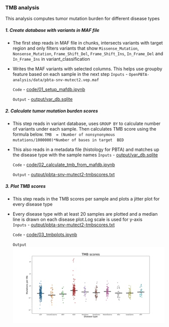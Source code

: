 ### TMB analysis 

This analysis computes tumor mutation burden for different disease types 

##### 1. Create database with variants in MAF file
- The first step reads in MAF file in chunks, intersects variants with target region and only filters variants that show `Missense_Mutation`, `Nonsense_Mutation`, `Frame_Shift_Del`, `Frame_Shift_Ins`, `In_Frame_Del` and `In_Frame_Ins` in variant_classification
- Writes the  MAF variants with selected columns. This helps use groupby feature based on each sample in the next step 
   `Inputs` - `OpenPBTA-analysis/data/pbta-snv-mutect2.vep.maf`

   `Code` - [code/01_setup_mafdb.ipynb](https://github.com/d3b-center/d3b-bix-analysis-toolkit/blob/TMBanalysis/analyses/TMBanalysis/code/01_setup_mafdb.ipynb)

   `Output` - [output/var_db.sqlite](https://github.com/d3b-center/d3b-bix-analysis-toolkit/tree/TMBanalysis/analyses/TMBanalysis/output)


##### 2. Calculate tumor mutation burden scores 
- This step reads in variant database, uses `GROUP BY` to calculate  number of variants under each sample. Then calculates TMB score using the formula below. 
      `TMB  = (Number of nonsynonymous  mutations/1000000)*Number of bases in target  BED`         
- This also reads in a metadata file (histology for PBTA) and matches up the disease type with the sample names 
   `Inputs` - [output/var_db.sqlite](https://github.com/d3b-center/d3b-bix-analysis-toolkit/tree/TMBanalysis/analyses/TMBanalysis/output)

   `Code` - [code/02_calculate_tmb_from_mafdb.ipynb](https://github.com/d3b-center/d3b-bix-analysis-toolkit/blob/TMBanalysis/analyses/TMBanalysis/code/02_calculate_tmb_from_mafdb.ipynb)

   `Output` - [output/pbta-snv-mutect2-tmbscores.txt](https://github.com/d3b-center/d3b-bix-analysis-toolkit/blob/TMBanalysis/analyses/TMBanalysis/output/pbta-snv-mutect2-tmbscores.txt)  

##### 3. Plot TMB scores 
- This step reads in the TMB scores per sample and plots a jitter plot for every  disease type
- Every disease type with at least 20 samples are plotted and a median line is drawn on each disease plot.Log scale is used for y-axis    
   `Inputs` - [output/pbta-snv-mutect2-tmbscores.txt](https://github.com/d3b-center/d3b-bix-analysis-toolkit/blob/TMBanalysis/analyses/TMBanalysis/output/pbta-snv-mutect2-tmbscores.txt)

   `Code` - [code/03_tmbplots.ipynb](https://github.com/d3b-center/d3b-bix-analysis-toolkit/blob/TMBanalysis/analyses/TMBanalysis/code/03_tmbplots.ipynb)

   `Output` 
   ![](output/pbta-snv-mutect2.TMB.png)


